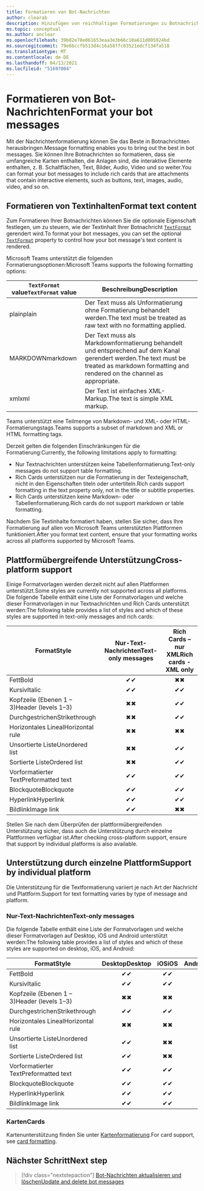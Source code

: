 ```yaml
---
title: Formatieren von Bot-Nachrichten
author: clearab
description: Hinzufügen von reichhaltigen Formatierungen zu Botnachrichten
ms.topic: conceptual
ms.author: anclear
ms.openlocfilehash: 39b82e78e061653eaa3e3b66c10a611d005924bd
ms.sourcegitcommit: 79e6bccfb513d4c16a58ffc03521edcf134fa518
ms.translationtype: MT
ms.contentlocale: de-DE
ms.lasthandoff: 04/13/2021
ms.locfileid: "51697004"
---
```

# <a name="format-your-bot-messages"></a><span data-ttu-id="48a0b-103">Formatieren von Bot-Nachrichten</span><span class="sxs-lookup"><span data-stu-id="48a0b-103">Format your bot messages</span></span>

<span data-ttu-id="48a0b-104">Mit der Nachrichtenformatierung können Sie das Beste in Botnachrichten herausbringen.</span><span class="sxs-lookup"><span data-stu-id="48a0b-104">Message formatting enables you to bring out the best in bot messages.</span></span> <span data-ttu-id="48a0b-105">Sie können Ihre Botnachrichten so formatieren, dass sie umfangreiche Karten enthalten, die Anlagen sind, die interaktive Elemente enthalten, z. B. Schaltflächen, Text, Bilder, Audio, Video und so weiter.</span><span class="sxs-lookup"><span data-stu-id="48a0b-105">You can format your bot messages to include rich cards that are attachments that contain interactive elements, such as buttons, text, images, audio, video, and so on.</span></span>

## <a name="format-text-content"></a><span data-ttu-id="48a0b-106">Formatieren von Textinhalten</span><span class="sxs-lookup"><span data-stu-id="48a0b-106">Format text content</span></span>

<span data-ttu-id="48a0b-107">Zum Formatieren Ihrer Botnachrichten können Sie die optionale Eigenschaft festlegen, um zu steuern, wie der Textinhalt Ihrer Botnachricht [`TextFormat`](/bot-framework/dotnet/bot-builder-dotnet-create-messages#customizing-a-message) gerendert wird.</span><span class="sxs-lookup"><span data-stu-id="48a0b-107">To format your bot messages, you can set the optional [`TextFormat`](/bot-framework/dotnet/bot-builder-dotnet-create-messages#customizing-a-message) property to control how your bot message's text content is rendered.</span></span>

<span data-ttu-id="48a0b-108">Microsoft Teams unterstützt die folgenden Formatierungsoptionen:</span><span class="sxs-lookup"><span data-stu-id="48a0b-108">Microsoft Teams supports the following formatting options:</span></span>

| <span data-ttu-id="48a0b-109">`TextFormat` value</span><span class="sxs-lookup"><span data-stu-id="48a0b-109">`TextFormat` value</span></span> | <span data-ttu-id="48a0b-110">Beschreibung</span><span class="sxs-lookup"><span data-stu-id="48a0b-110">Description</span></span> |
| --- | --- |
| <span data-ttu-id="48a0b-111">plain</span><span class="sxs-lookup"><span data-stu-id="48a0b-111">plain</span></span> | <span data-ttu-id="48a0b-112">Der Text muss als Unformatierung ohne Formatierung behandelt werden.</span><span class="sxs-lookup"><span data-stu-id="48a0b-112">The text must be treated as raw text with no formatting applied.</span></span>|
| <span data-ttu-id="48a0b-113">MARKDOWN</span><span class="sxs-lookup"><span data-stu-id="48a0b-113">markdown</span></span> | <span data-ttu-id="48a0b-114">Der Text muss als Markdownformatierung behandelt und entsprechend auf dem Kanal gerendert werden.</span><span class="sxs-lookup"><span data-stu-id="48a0b-114">The text must be treated as markdown formatting and rendered on the channel as appropriate.</span></span> |
| <span data-ttu-id="48a0b-115">xml</span><span class="sxs-lookup"><span data-stu-id="48a0b-115">xml</span></span> | <span data-ttu-id="48a0b-116">Der Text ist einfaches XML-Markup.</span><span class="sxs-lookup"><span data-stu-id="48a0b-116">The text is simple XML markup.</span></span> |

<span data-ttu-id="48a0b-117">Teams unterstützt eine Teilmenge von Markdown- und XML- oder HTML-Formatierungstags.</span><span class="sxs-lookup"><span data-stu-id="48a0b-117">Teams supports a subset of markdown and XML or HTML formatting tags.</span></span>

<span data-ttu-id="48a0b-118">Derzeit gelten die folgenden Einschränkungen für die Formatierung:</span><span class="sxs-lookup"><span data-stu-id="48a0b-118">Currently, the following limitations apply to formatting:</span></span>

* <span data-ttu-id="48a0b-119">Nur Textnachrichten unterstützen keine Tabellenformatierung.</span><span class="sxs-lookup"><span data-stu-id="48a0b-119">Text-only messages do not support table formatting.</span></span>
* <span data-ttu-id="48a0b-120">Rich Cards unterstützen nur die Formatierung in der Texteigenschaft, nicht in den Eigenschaften titeln oder untertiteln.</span><span class="sxs-lookup"><span data-stu-id="48a0b-120">Rich cards support formatting in the text property only, not in the title or subtitle properties.</span></span>
* <span data-ttu-id="48a0b-121">Rich Cards unterstützen keine Markdown- oder Tabellenformatierung.</span><span class="sxs-lookup"><span data-stu-id="48a0b-121">Rich cards do not support markdown or table formatting.</span></span>

<span data-ttu-id="48a0b-122">Nachdem Sie Textinhalte formatiert haben, stellen Sie sicher, dass Ihre Formatierung auf allen von Microsoft Teams unterstützten Plattformen funktioniert.</span><span class="sxs-lookup"><span data-stu-id="48a0b-122">After you format text content, ensure that your formatting works across all platforms supported by Microsoft Teams.</span></span>

## <a name="cross-platform-support"></a><span data-ttu-id="48a0b-123">Plattformübergreifende Unterstützung</span><span class="sxs-lookup"><span data-stu-id="48a0b-123">Cross-platform support</span></span>

<span data-ttu-id="48a0b-124">Einige Formatvorlagen werden derzeit nicht auf allen Plattformen unterstützt.</span><span class="sxs-lookup"><span data-stu-id="48a0b-124">Some styles are currently not supported across all platforms.</span></span> <span data-ttu-id="48a0b-125">Die folgende Tabelle enthält eine Liste der Formatvorlagen und welche dieser Formatvorlagen in nur Textnachrichten und Rich Cards unterstützt werden:</span><span class="sxs-lookup"><span data-stu-id="48a0b-125">The following table provides a list of styles and which of these styles are supported in text-only messages and rich cards:</span></span>

| <span data-ttu-id="48a0b-126">Format</span><span class="sxs-lookup"><span data-stu-id="48a0b-126">Style</span></span>                     | <span data-ttu-id="48a0b-127">Nur-Text-Nachrichten</span><span class="sxs-lookup"><span data-stu-id="48a0b-127">Text-only messages</span></span> | <span data-ttu-id="48a0b-128">Rich Cards – nur XML</span><span class="sxs-lookup"><span data-stu-id="48a0b-128">Rich cards - XML only</span></span> |
| ---                       | :---: | :---: |
| <span data-ttu-id="48a0b-129">Fett</span><span class="sxs-lookup"><span data-stu-id="48a0b-129">Bold</span></span>                      | <span data-ttu-id="48a0b-130">✔</span><span class="sxs-lookup"><span data-stu-id="48a0b-130">✔</span></span> | <span data-ttu-id="48a0b-131">✖</span><span class="sxs-lookup"><span data-stu-id="48a0b-131">✖</span></span> |
| <span data-ttu-id="48a0b-132">Kursiv</span><span class="sxs-lookup"><span data-stu-id="48a0b-132">Italic</span></span>                    | <span data-ttu-id="48a0b-133">✔</span><span class="sxs-lookup"><span data-stu-id="48a0b-133">✔</span></span> | <span data-ttu-id="48a0b-134">✔</span><span class="sxs-lookup"><span data-stu-id="48a0b-134">✔</span></span> |
| <span data-ttu-id="48a0b-135">Kopfzeile (Ebenen 1 &ndash; 3)</span><span class="sxs-lookup"><span data-stu-id="48a0b-135">Header (levels 1&ndash;3)</span></span> | <span data-ttu-id="48a0b-136">✖</span><span class="sxs-lookup"><span data-stu-id="48a0b-136">✖</span></span> | <span data-ttu-id="48a0b-137">✔</span><span class="sxs-lookup"><span data-stu-id="48a0b-137">✔</span></span> |
| <span data-ttu-id="48a0b-138">Durchgestrichen</span><span class="sxs-lookup"><span data-stu-id="48a0b-138">Strikethrough</span></span>             | <span data-ttu-id="48a0b-139">✖</span><span class="sxs-lookup"><span data-stu-id="48a0b-139">✖</span></span> | <span data-ttu-id="48a0b-140">✔</span><span class="sxs-lookup"><span data-stu-id="48a0b-140">✔</span></span> |
| <span data-ttu-id="48a0b-141">Horizontales Lineal</span><span class="sxs-lookup"><span data-stu-id="48a0b-141">Horizontal rule</span></span>           | <span data-ttu-id="48a0b-142">✖</span><span class="sxs-lookup"><span data-stu-id="48a0b-142">✖</span></span> | <span data-ttu-id="48a0b-143">✖</span><span class="sxs-lookup"><span data-stu-id="48a0b-143">✖</span></span> |
| <span data-ttu-id="48a0b-144">Unsortierte Liste</span><span class="sxs-lookup"><span data-stu-id="48a0b-144">Unordered list</span></span>            | <span data-ttu-id="48a0b-145">✖</span><span class="sxs-lookup"><span data-stu-id="48a0b-145">✖</span></span> | <span data-ttu-id="48a0b-146">✔</span><span class="sxs-lookup"><span data-stu-id="48a0b-146">✔</span></span> |
| <span data-ttu-id="48a0b-147">Sortierte Liste</span><span class="sxs-lookup"><span data-stu-id="48a0b-147">Ordered list</span></span>              | <span data-ttu-id="48a0b-148">✖</span><span class="sxs-lookup"><span data-stu-id="48a0b-148">✖</span></span> | <span data-ttu-id="48a0b-149">✔</span><span class="sxs-lookup"><span data-stu-id="48a0b-149">✔</span></span> |
| <span data-ttu-id="48a0b-150">Vorformatierter Text</span><span class="sxs-lookup"><span data-stu-id="48a0b-150">Preformatted text</span></span>         | <span data-ttu-id="48a0b-151">✔</span><span class="sxs-lookup"><span data-stu-id="48a0b-151">✔</span></span> | <span data-ttu-id="48a0b-152">✔</span><span class="sxs-lookup"><span data-stu-id="48a0b-152">✔</span></span> |
| <span data-ttu-id="48a0b-153">Blockquote</span><span class="sxs-lookup"><span data-stu-id="48a0b-153">Blockquote</span></span>                | <span data-ttu-id="48a0b-154">✔</span><span class="sxs-lookup"><span data-stu-id="48a0b-154">✔</span></span> | <span data-ttu-id="48a0b-155">✔</span><span class="sxs-lookup"><span data-stu-id="48a0b-155">✔</span></span> |
| <span data-ttu-id="48a0b-156">Hyperlink</span><span class="sxs-lookup"><span data-stu-id="48a0b-156">Hyperlink</span></span>                 | <span data-ttu-id="48a0b-157">✔</span><span class="sxs-lookup"><span data-stu-id="48a0b-157">✔</span></span> | <span data-ttu-id="48a0b-158">✔</span><span class="sxs-lookup"><span data-stu-id="48a0b-158">✔</span></span> |
| <span data-ttu-id="48a0b-159">Bildlink</span><span class="sxs-lookup"><span data-stu-id="48a0b-159">Image link</span></span>                | <span data-ttu-id="48a0b-160">✔</span><span class="sxs-lookup"><span data-stu-id="48a0b-160">✔</span></span> | <span data-ttu-id="48a0b-161">✖</span><span class="sxs-lookup"><span data-stu-id="48a0b-161">✖</span></span> |

<span data-ttu-id="48a0b-162">Stellen Sie nach dem Überprüfen der plattformübergreifenden Unterstützung sicher, dass auch die Unterstützung durch einzelne Plattformen verfügbar ist.</span><span class="sxs-lookup"><span data-stu-id="48a0b-162">After checking cross-platform support, ensure that support by individual platforms is also available.</span></span>

## <a name="support-by-individual-platform"></a><span data-ttu-id="48a0b-163">Unterstützung durch einzelne Plattform</span><span class="sxs-lookup"><span data-stu-id="48a0b-163">Support by individual platform</span></span>

<span data-ttu-id="48a0b-164">Die Unterstützung für die Textformatierung variiert je nach Art der Nachricht und Plattform.</span><span class="sxs-lookup"><span data-stu-id="48a0b-164">Support for text formatting varies by type of message and platform.</span></span>

### <a name="text-only-messages"></a><span data-ttu-id="48a0b-165">Nur-Text-Nachrichten</span><span class="sxs-lookup"><span data-stu-id="48a0b-165">Text-only messages</span></span>

<span data-ttu-id="48a0b-166">Die folgende Tabelle enthält eine Liste der Formatvorlagen und welche dieser Formatvorlagen auf Desktop, iOS und Android unterstützt werden:</span><span class="sxs-lookup"><span data-stu-id="48a0b-166">The following table provides a list of styles and which of these styles are supported on desktop, iOS, and Android:</span></span>

| <span data-ttu-id="48a0b-167">Format</span><span class="sxs-lookup"><span data-stu-id="48a0b-167">Style</span></span>                     | <span data-ttu-id="48a0b-168">Desktop</span><span class="sxs-lookup"><span data-stu-id="48a0b-168">Desktop</span></span> | <span data-ttu-id="48a0b-169">iOS</span><span class="sxs-lookup"><span data-stu-id="48a0b-169">iOS</span></span> | <span data-ttu-id="48a0b-170">Android</span><span class="sxs-lookup"><span data-stu-id="48a0b-170">Android</span></span> |
| ---                       | :---: | :---: | :---: |
| <span data-ttu-id="48a0b-171">Fett</span><span class="sxs-lookup"><span data-stu-id="48a0b-171">Bold</span></span>                      | <span data-ttu-id="48a0b-172">✔</span><span class="sxs-lookup"><span data-stu-id="48a0b-172">✔</span></span> | <span data-ttu-id="48a0b-173">✔</span><span class="sxs-lookup"><span data-stu-id="48a0b-173">✔</span></span> | <span data-ttu-id="48a0b-174">✔</span><span class="sxs-lookup"><span data-stu-id="48a0b-174">✔</span></span> |
| <span data-ttu-id="48a0b-175">Kursiv</span><span class="sxs-lookup"><span data-stu-id="48a0b-175">Italic</span></span>                    | <span data-ttu-id="48a0b-176">✔</span><span class="sxs-lookup"><span data-stu-id="48a0b-176">✔</span></span> | <span data-ttu-id="48a0b-177">✔</span><span class="sxs-lookup"><span data-stu-id="48a0b-177">✔</span></span> | <span data-ttu-id="48a0b-178">✔</span><span class="sxs-lookup"><span data-stu-id="48a0b-178">✔</span></span> |
| <span data-ttu-id="48a0b-179">Kopfzeile (Ebenen 1 &ndash; 3)</span><span class="sxs-lookup"><span data-stu-id="48a0b-179">Header (levels 1&ndash;3)</span></span> | <span data-ttu-id="48a0b-180">✖</span><span class="sxs-lookup"><span data-stu-id="48a0b-180">✖</span></span> | <span data-ttu-id="48a0b-181">✖</span><span class="sxs-lookup"><span data-stu-id="48a0b-181">✖</span></span> | <span data-ttu-id="48a0b-182">✖</span><span class="sxs-lookup"><span data-stu-id="48a0b-182">✖</span></span> |
| <span data-ttu-id="48a0b-183">Durchgestrichen</span><span class="sxs-lookup"><span data-stu-id="48a0b-183">Strikethrough</span></span>             | <span data-ttu-id="48a0b-184">✔</span><span class="sxs-lookup"><span data-stu-id="48a0b-184">✔</span></span> | <span data-ttu-id="48a0b-185">✔</span><span class="sxs-lookup"><span data-stu-id="48a0b-185">✔</span></span> | <span data-ttu-id="48a0b-186">✖</span><span class="sxs-lookup"><span data-stu-id="48a0b-186">✖</span></span> |
| <span data-ttu-id="48a0b-187">Horizontales Lineal</span><span class="sxs-lookup"><span data-stu-id="48a0b-187">Horizontal rule</span></span>           | <span data-ttu-id="48a0b-188">✖</span><span class="sxs-lookup"><span data-stu-id="48a0b-188">✖</span></span> | <span data-ttu-id="48a0b-189">✖</span><span class="sxs-lookup"><span data-stu-id="48a0b-189">✖</span></span> | <span data-ttu-id="48a0b-190">✖</span><span class="sxs-lookup"><span data-stu-id="48a0b-190">✖</span></span> |
| <span data-ttu-id="48a0b-191">Unsortierte Liste</span><span class="sxs-lookup"><span data-stu-id="48a0b-191">Unordered list</span></span>            | <span data-ttu-id="48a0b-192">✔</span><span class="sxs-lookup"><span data-stu-id="48a0b-192">✔</span></span> | <span data-ttu-id="48a0b-193">✖</span><span class="sxs-lookup"><span data-stu-id="48a0b-193">✖</span></span> | <span data-ttu-id="48a0b-194">✖</span><span class="sxs-lookup"><span data-stu-id="48a0b-194">✖</span></span> |
| <span data-ttu-id="48a0b-195">Sortierte Liste</span><span class="sxs-lookup"><span data-stu-id="48a0b-195">Ordered list</span></span>              | <span data-ttu-id="48a0b-196">✔</span><span class="sxs-lookup"><span data-stu-id="48a0b-196">✔</span></span> | <span data-ttu-id="48a0b-197">✖</span><span class="sxs-lookup"><span data-stu-id="48a0b-197">✖</span></span> | <span data-ttu-id="48a0b-198">✖</span><span class="sxs-lookup"><span data-stu-id="48a0b-198">✖</span></span> |
| <span data-ttu-id="48a0b-199">Vorformatierter Text</span><span class="sxs-lookup"><span data-stu-id="48a0b-199">Preformatted text</span></span>         | <span data-ttu-id="48a0b-200">✔</span><span class="sxs-lookup"><span data-stu-id="48a0b-200">✔</span></span> | <span data-ttu-id="48a0b-201">✔</span><span class="sxs-lookup"><span data-stu-id="48a0b-201">✔</span></span> | <span data-ttu-id="48a0b-202">✔</span><span class="sxs-lookup"><span data-stu-id="48a0b-202">✔</span></span> |
| <span data-ttu-id="48a0b-203">Blockquote</span><span class="sxs-lookup"><span data-stu-id="48a0b-203">Blockquote</span></span>                | <span data-ttu-id="48a0b-204">✔</span><span class="sxs-lookup"><span data-stu-id="48a0b-204">✔</span></span> | <span data-ttu-id="48a0b-205">✔</span><span class="sxs-lookup"><span data-stu-id="48a0b-205">✔</span></span> | <span data-ttu-id="48a0b-206">✔</span><span class="sxs-lookup"><span data-stu-id="48a0b-206">✔</span></span> |
| <span data-ttu-id="48a0b-207">Hyperlink</span><span class="sxs-lookup"><span data-stu-id="48a0b-207">Hyperlink</span></span>                 | <span data-ttu-id="48a0b-208">✔</span><span class="sxs-lookup"><span data-stu-id="48a0b-208">✔</span></span> | <span data-ttu-id="48a0b-209">✔</span><span class="sxs-lookup"><span data-stu-id="48a0b-209">✔</span></span> | <span data-ttu-id="48a0b-210">✔</span><span class="sxs-lookup"><span data-stu-id="48a0b-210">✔</span></span> |
| <span data-ttu-id="48a0b-211">Bildlink</span><span class="sxs-lookup"><span data-stu-id="48a0b-211">Image link</span></span>                | <span data-ttu-id="48a0b-212">✔</span><span class="sxs-lookup"><span data-stu-id="48a0b-212">✔</span></span> | <span data-ttu-id="48a0b-213">✔</span><span class="sxs-lookup"><span data-stu-id="48a0b-213">✔</span></span> | <span data-ttu-id="48a0b-214">✔</span><span class="sxs-lookup"><span data-stu-id="48a0b-214">✔</span></span> |

### <a name="cards"></a><span data-ttu-id="48a0b-215">Karten</span><span class="sxs-lookup"><span data-stu-id="48a0b-215">Cards</span></span>

<span data-ttu-id="48a0b-216">Kartenunterstützung finden Sie unter [Kartenformatierung](~/task-modules-and-cards/cards/cards-format.md).</span><span class="sxs-lookup"><span data-stu-id="48a0b-216">For card support, see [card formatting](~/task-modules-and-cards/cards/cards-format.md).</span></span>

## <a name="next-step"></a><span data-ttu-id="48a0b-217">Nächster Schritt</span><span class="sxs-lookup"><span data-stu-id="48a0b-217">Next step</span></span>

> [!div class="nextstepaction"]
> [<span data-ttu-id="48a0b-218">Bot-Nachrichten aktualisieren und löschen</span><span class="sxs-lookup"><span data-stu-id="48a0b-218">Update and delete bot messages</span></span>](~/bots/how-to/update-and-delete-bot-messages.md)
